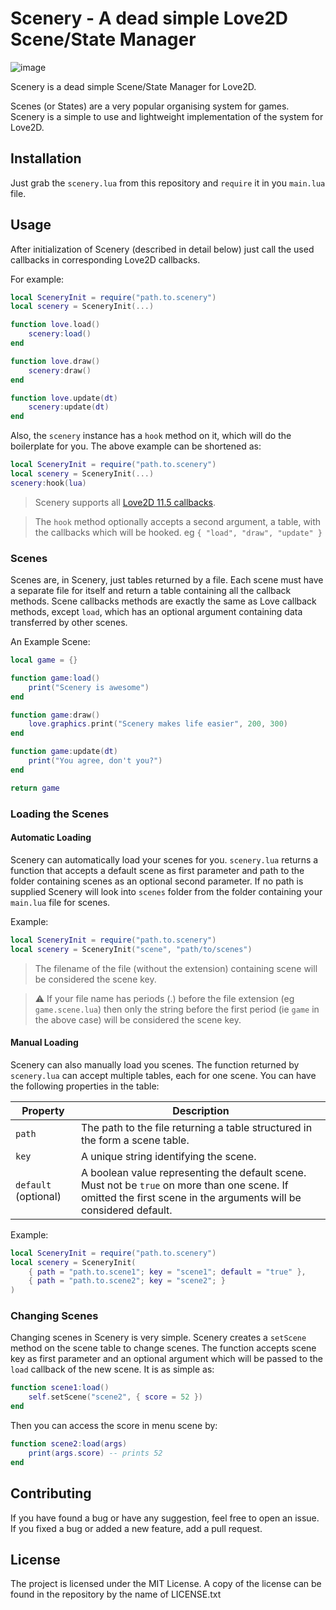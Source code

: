 # Scenery - A dead simple Love2D Scene/State Manager

![image](https://img.shields.io/static/v1?label=L%C3%B6ve2D&message=11.5&labelColor=e64998&color=28abe3&style=for-the-badge)

Scenery is a dead simple Scene/State Manager for Love2D.

Scenes (or States) are a very popular organising system for games. Scenery is a simple to use and lightweight implementation of the system for Love2D.

## Installation

Just grab the `scenery.lua` from this repository and `require` it in you `main.lua` file.

## Usage

After initialization of Scenery (described in detail below) just call the used callbacks in corresponding Love2D callbacks.

For example:
```lua
local SceneryInit = require("path.to.scenery")
local scenery = SceneryInit(...)

function love.load()
    scenery:load()
end

function love.draw()
    scenery:draw()
end

function love.update(dt)
    scenery:update(dt)
end
```
Also, the `scenery` instance has a `hook` method on it, which will do the boilerplate for you. The above example can be shortened as:
```lua
local SceneryInit = require("path.to.scenery")
local scenery = SceneryInit(...)
scenery:hook(lua)
```

> Scenery supports all [Love2D 11.5 callbacks](https://love2d.org/wiki/Category:Callbacks).

> The `hook` method optionally accepts a second argument, a table, with the callbacks which will be hooked. eg `{ "load", "draw", "update" }`

### Scenes

Scenes are, in Scenery, just tables returned by a file. Each scene must have a separate file for itself and return a table containing all the callback methods. Scene callbacks methods are exactly the same as Love callback methods, except `load`, which has an optional argument containing data transferred by other scenes.

An Example Scene:
```lua
local game = {}

function game:load()
    print("Scenery is awesome")
end

function game:draw()
    love.graphics.print("Scenery makes life easier", 200, 300)
end

function game:update(dt)
    print("You agree, don't you?")
end

return game
```

### Loading the Scenes

#### Automatic Loading
Scenery can automatically load your scenes for you. `scenery.lua` returns a function that accepts a default scene as first parameter and path to the folder containing scenes as an optional second parameter. If no path is supplied Scenery will look into `scenes` folder from the folder containing your `main.lua` file for scenes.

Example:
```lua
local SceneryInit = require("path.to.scenery")
local scenery = SceneryInit("scene", "path/to/scenes")
```

> The filename of the file (without the extension) containing scene will be considered the scene key.

> ⚠️ If your file name has periods (.) before the file extension (eg `game.scene.lua`) then only the string before the first period (ie `game` in the above case) will be considered the scene key.

#### Manual Loading

Scenery can also manually load you scenes. The function returned by `scenery.lua` can accept multiple tables, each for one scene.
You can have the following properties in the table:

Property | Description
---------|------------
`path`   | The path to the file returning a table structured in the form a scene table.
`key`    | A unique string identifying the scene.
`default` (optional)| A boolean value representing the default scene. Must not be `true` on more than one scene. If omitted the first scene in the arguments will be considered default.

Example:
```lua
local SceneryInit = require("path.to.scenery")
local scenery = SceneryInit(
    { path = "path.to.scene1"; key = "scene1"; default = "true" },
    { path = "path.to.scene2"; key = "scene2"; }
)
```

### Changing Scenes

Changing scenes in Scenery is very simple. Scenery creates a `setScene` method on the scene table to change scenes. The function accepts scene key as first parameter and an optional argument which will be passed to the `load` callback of the new scene. It is as simple as:

```lua
function scene1:load()
    self.setScene("scene2", { score = 52 })
end
```

Then you can access the score in menu scene by:
```lua
function scene2:load(args)
    print(args.score) -- prints 52
end
```

## Contributing

If you have found a bug or have any suggestion, feel free to open an issue. If you fixed a bug or added a new feature, add a pull request.

## License

The project is licensed under the MIT License. A copy of the license can be found in the repository by the name of LICENSE.txt